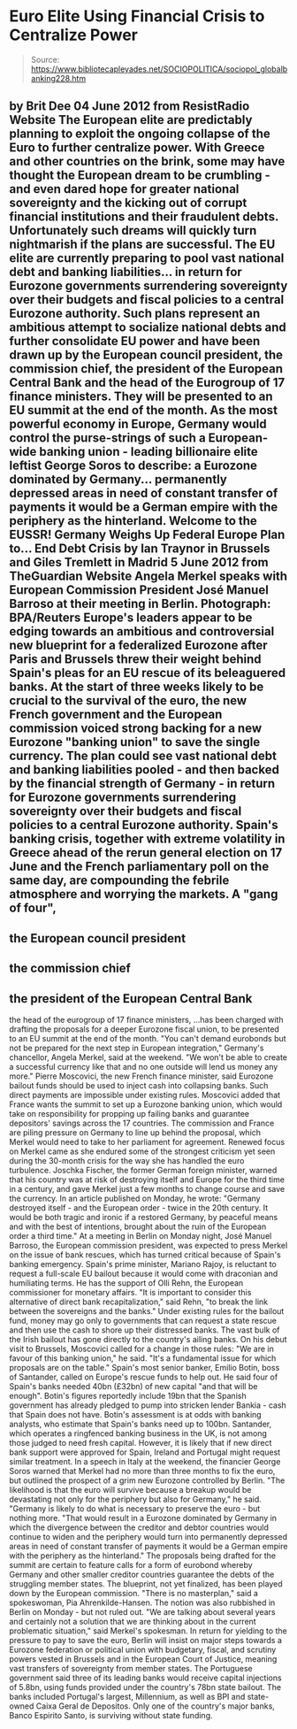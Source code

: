 # Euro Elite Using Financial Crisis to Centralize Power

> Source: https://www.bibliotecapleyades.net/SOCIOPOLITICA/sociopol_globalbanking228.htm

by Brit Dee
04 June 2012
from
ResistRadio Website
The European elite are predictably planning to
exploit the ongoing collapse of the Euro to further centralize power.
With Greece and other countries on the brink, some may have thought the
European dream to be crumbling - and even dared hope for greater national
sovereignty and the kicking out of corrupt financial institutions and their
fraudulent debts.
Unfortunately such dreams will quickly turn nightmarish if the plans are
successful.
The
EU elite are currently preparing to pool
vast national debt and banking liabilities... in return for Eurozone
governments surrendering sovereignty over their budgets and fiscal policies
to a central Eurozone authority.
Such plans represent an ambitious attempt to socialize national debts and
further consolidate EU power and have been drawn up by the European council
president, the commission chief, the president of the European Central Bank
and the head of the Eurogroup of 17 finance ministers. They will be
presented to an EU summit at the end of the month.
As the most powerful economy in Europe, Germany would control the
purse-strings of such a European-wide banking union - leading billionaire
elite leftist
George Soros
to describe:
a Eurozone dominated by Germany...
permanently depressed areas in need of constant transfer of payments
it
would be a German empire with the periphery as the hinterland.
Welcome to the EUSSR!
Germany Weighs Up Federal Europe Plan to...
End Debt Crisis
by Ian Traynor in Brussels and
Giles Tremlett in Madrid
5 June 2012
from
TheGuardian Website
Angela Merkel speaks with
European Commission President
José Manuel Barroso
at their meeting in Berlin.
Photograph: BPA/Reuters
Europe's leaders appear to be edging towards an
ambitious and controversial new blueprint for a federalized Eurozone after
Paris and Brussels threw their weight behind Spain's pleas for an EU rescue
of its beleaguered banks.
At the start of three weeks likely to be crucial to the survival of the
euro, the new French government and the European commission voiced strong
backing for a new Eurozone "banking union" to save the single currency.
The plan could see vast national debt and banking liabilities pooled - and
then backed by the financial strength of Germany - in return for Eurozone
governments surrendering sovereignty over their budgets and fiscal policies
to a central Eurozone authority.
Spain's banking crisis, together with extreme volatility in Greece ahead of
the rerun general election on 17 June and the French parliamentary poll on
the same day, are compounding the febrile atmosphere and worrying the
markets.
A "gang of four",
-
the European council president
-
the commission chief
-
the president of the European Central
Bank
-
the head of the eurogroup of 17 finance
ministers,
...has been charged with drafting the proposals
for a deeper Eurozone fiscal union, to be presented to an EU summit at the
end of the month.
"You can't demand eurobonds but not be
prepared for the next step in European integration," Germany's
chancellor, Angela Merkel,
said at the weekend.
"We won't be able to create a successful
currency like that and no one outside will lend us money any more."
Pierre Moscovici, the new French finance
minister, said Eurozone bailout funds should be used to inject cash into
collapsing banks.
Such direct payments are impossible under
existing rules. Moscovici added that France wants the summit to set up a
Eurozone banking union, which would take on responsibility for propping up
failing banks and guarantee depositors' savings across the 17 countries.
The commission and France are piling pressure on Germany to line up behind
the proposal, which Merkel would need to take to her parliament for
agreement. Renewed focus on Merkel came as she endured some of the strongest
criticism yet seen during the 30-month crisis for the way she has handled
the euro turbulence.
Joschka Fischer, the former German foreign minister, warned that his
country was at risk of destroying itself and Europe for the third time in a
century, and gave Merkel just a few months to change course and save the
currency.
In an article published on Monday, he wrote:
"Germany destroyed itself - and the European
order - twice in the 20th century. It would be both tragic
and ironic if a restored Germany, by peaceful means and with the best of
intentions, brought about the ruin of the European order a third time."
At a meeting in Berlin on Monday night, José
Manuel Barroso, the European commission president, was expected to press
Merkel on the issue of bank rescues, which has turned critical because of
Spain's banking emergency.
Spain's prime minister, Mariano Rajoy, is reluctant to request a
full-scale EU bailout because it would come with draconian and humiliating
terms.
He has the support of Olli Rehn, the European
commissioner for monetary affairs.
"It is important to consider this
alternative of direct bank recapitalization," said Rehn, "to break the
link between the sovereigns and the banks."
Under existing rules for the bailout fund, money
may go only to governments that can request a state rescue and then use the
cash to shore up their distressed banks.
The vast bulk of the Irish bailout has gone
directly to the country's ailing banks.
On his debut visit to Brussels, Moscovici called for a change in those
rules:
"We are in favour of this banking union," he
said. "It's a fundamental issue for which proposals are on the table."
Spain's most senior banker, Emilio Botin,
boss of Santander, called on Europe's rescue funds to help out.
He said four of Spain's banks needed 40bn
(£32bn) of new capital "and that will be enough". Botin's figures reportedly
include 19bn that the Spanish government has already pledged to pump into
stricken lender Bankia - cash that Spain does not have.
Botin's assessment is at odds with banking analysts, who estimate that
Spain's banks need up to 100bn. Santander, which operates a ringfenced
banking business in the UK, is not among those judged to need fresh capital.
However, it is likely that if new direct bank
support were approved for Spain, Ireland and Portugal might request similar
treatment.
In a speech in Italy at the weekend, the financier
George Soros warned that Merkel had no
more than three months to fix the euro, but outlined the prospect of a grim
new Eurozone controlled by Berlin.
"The likelihood is that the euro will
survive because a breakup would be devastating not only for the
periphery but also for Germany," he said. "Germany is likely to do what
is necessary to preserve the euro - but nothing more.
"That would result in a Eurozone dominated by Germany in which the
divergence between the creditor and debtor countries would continue to
widen and the periphery would turn into permanently depressed areas in
need of constant transfer of payments
it would be a German empire with
the periphery as the hinterland."
The proposals being drafted for the summit are
certain to feature calls for a form of eurobond whereby Germany and other
smaller creditor countries guarantee the debts of the struggling member
states.
The blueprint, not yet finalized, has been played down by the European
commission.
"There is no masterplan," said a
spokeswoman, Pia Ahrenkilde-Hansen.
The notion was also rubbished in Berlin on
Monday - but not ruled out.
"We are talking about several years and
certainly not a solution that we are thinking about in the current
problematic situation," said Merkel's spokesman.
In return for yielding to the pressure to pay to
save the euro, Berlin will insist on major steps towards a Eurozone
federation or political union with budgetary, fiscal, and scrutiny powers
vested in Brussels and in the European Court of Justice, meaning vast
transfers of sovereignty from member states.
The Portuguese government said three of its leading banks would receive
capital injections of 5.8bn, using funds provided under the country's 78bn
state bailout.
The banks included Portugal's largest, Millennium, as well as BPI and
state-owned Caixa Geral de Depositos. Only one of the country's major banks,
Banco Espirito Santo, is surviving without state funding.
